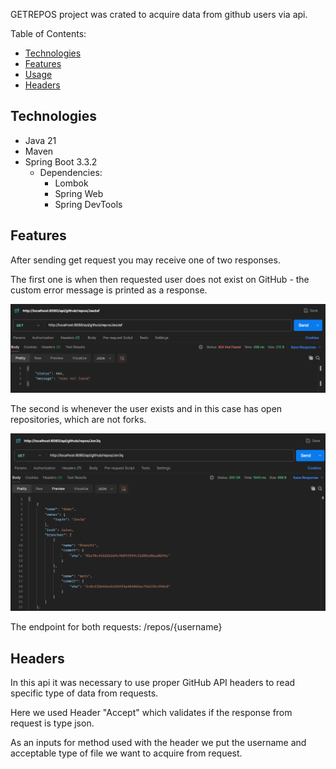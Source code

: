 GETREPOS project was crated to acquire data from github users via api.

Table of Contents:
- [Technologies](#technologies)
- [Features](#features)
- [Usage](#usage)
- [Headers](#headers)

## Technologies

- Java 21
- Maven 
- Spring Boot 3.3.2
  - Dependencies:
    - Lombok
    - Spring Web
    - Spring DevTools

## Features

After sending get request you may receive one of two responses.

The first one is when then requested user does not exist on GitHub - the custom error message is printed as a response.

![img.png](img/img.png)

The second is whenever the user exists and in this case has open repositories, which are not forks.

![img_1.png](img/img_1.png)

The endpoint for both requests: /repos/{username}

## Headers

In this api it was necessary to use proper GitHub API headers to read specific type of data from requests.

Here we used Header "Accept" which validates if the response from request is type json.

As an inputs for method used with the header we put the username and acceptable type of file we want to acquire from request.






